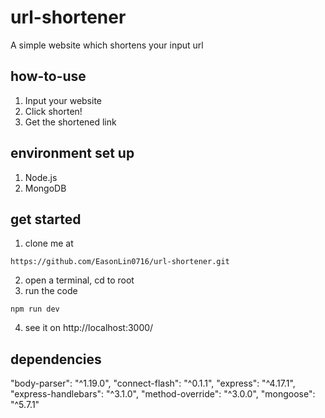 # url-shortener
A simple website which shortens your input url

## how-to-use
1. Input your website
2. Click shorten!
3. Get the shortened link

## environment set up
1. Node.js
2. MongoDB

## get started
1. clone me at 
```
https://github.com/EasonLin0716/url-shortener.git
```
2. open a terminal, cd to root
3. run the code
```
npm run dev
```
4. see it on http://localhost:3000/

## dependencies
"body-parser": "^1.19.0",
"connect-flash": "^0.1.1",
"express": "^4.17.1",
"express-handlebars": "^3.1.0",
"method-override": "^3.0.0",
"mongoose": "^5.7.1"